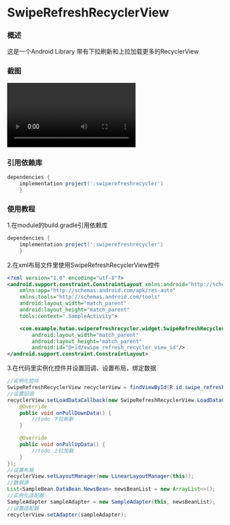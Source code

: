 # SwipeRefreshRecyclerView
### 概述 
 这是一个Android Library 带有下拉刷新和上拉加载更多的RecyclerView

### 截图
![效果图](device-2018-06-18-195157.webm)

### 引用依赖库
```groovy
dependencies {
    implementation project(':swiperefreshrecycler')
    }
```

### 使用教程

1.在module的build.gradle引用依赖库
```groovy
dependencies {
    implementation project(':swiperefreshrecycler')
    }
```
2.在xml布局文件里使用SwipeRefreshRecyclerView控件
```xml
<?xml version="1.0" encoding="utf-8"?>
<android.support.constraint.ConstraintLayout xmlns:android="http://schemas.android.com/apk/res/android"
    xmlns:app="http://schemas.android.com/apk/res-auto"
    xmlns:tools="http://schemas.android.com/tools"
    android:layout_width="match_parent"
    android:layout_height="match_parent"
    tools:context=".SampleActivity">

    <com.example.hutao.swiperefreshrecycler.widget.SwipeRefreshRecyclerView
        android:layout_width="match_parent"
        android:layout_height="match_parent"
        android:id="@+id/swipe_refresh_recycler_view_id"/>
</android.support.constraint.ConstraintLayout>
```
3.在代码里实例化控件并设置回调、设置布局，绑定数据
```java
//实例化控件
SwipeRefreshRecyclerView recyclerView = findViewById(R.id.swipe_refresh_recycler_view_id);
//设置回调
recyclerView.setLoadDataCallback(new SwipeRefreshRecyclerView.LoadDataCallback() {
    @Override
    public void onPullDownData() {
        //todo 下拉刷新
    }

    @Override
    public void onPullUpData() {
        //todo 上拉加载
    }
});
//设置布局
recyclerView.setLayoutManager(new LinearLayoutManager(this));
//数据源
List<SampleBean.DataBean.NewsBean> newsBeanList = new ArrayList<>();
//实例化适配器
SampleAdapter sampleAdapter = new SampleAdapter(this, newsBeanList);
//设置适配器
recyclerView.setAdapter(sampleAdapter);
```